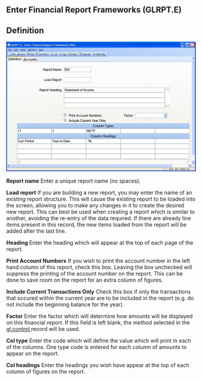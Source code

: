 ##  Enter Financial Report Frameworks (GLRPT.E)

<PageHeader />

##  Definition

![](./GLRPT-E-1.jpg)

**Report name** Enter a unique report name (no spaces).  
  
**Load report** If you are building a new report, you may enter the name of an
existing report structure. This will cause the existing report to be loaded
into the screen, allowing you to make any changes in it to create the desired
new report. This can best be used when creating a report which is similar to
another, avoiding the re-entry of the data required. If there are already line
items present in this record, the new items loaded from the report will be
added after the last line.  
  
**Heading** Enter the heading which will appear at the top of each page of the
report.  
  
**Print Account Numbers** If you wish to print the account number in the left
hand column of this report, check this box. Leaving the box unchecked will
suppress the printing of the account number on the report. This can be done to
save room on the report for an extra column of figures.  
  
**Include Current Transactions Only** Check this box if only the transactions
that occured within the current year are to be included in the report (e.g. do
not include the beginning balance for the year).  
  
**Factor** Enter the factor which will determine how amounts will be displayed on this financial report. If this field is left blank, the method selected in the [ gl.control ](gl-control/README.md) record will be used.   
  
**Col type** Enter the code which will define the value which will print in
each of the columns. One type code is entered for each column of amounts to
appear on the report.  
  
**Col headings** Enter the headings you wish have appear at the top of each
column of figures on the report.  
  
  
<badge text= "Version 8.10.57" vertical="middle" />

<PageFooter />